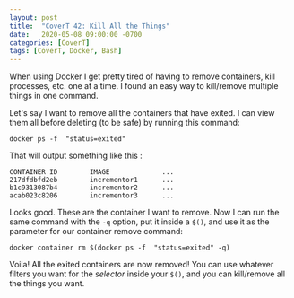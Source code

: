 ```yaml
---
layout: post
title:  "CoverT 42: Kill All the Things"
date:   2020-05-08 09:00:00 -0700
categories: [CoverT]
tags: [CoverT, Docker, Bash]
---
```


When using Docker I get pretty tired of having to remove containers, kill processes, etc. one at a time. I found an easy way to kill/remove multiple things in one command.

Let's say I want to remove all the containers that have exited. I can view them all before deleting (to be safe) by running this command:

`docker ps -f  "status=exited"`

That will output something like this :

```
CONTAINER ID        IMAGE             ...
217dfdbfd2eb        incrementor1      ...  
b1c9313087b4        incrementor2      ...
acab023c8206        incrementor3      ...
```

Looks good. These are the container I want to remove. Now I can run the same command with the `-q` option, put it inside a `$()`, and use it as the parameter for our container remove command:

`docker container rm $(docker ps -f  "status=exited" -q)`

Voila! All the exited containers are now removed! You can use whatever filters you want for the _selector_ inside your `$()`, and you can kill/remove all the things you want.